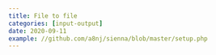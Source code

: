 ```yaml
---
title: File to file
categories: [input-output]
date: 2020-09-11
example: //github.com/a8nj/sienna/blob/master/setup.php
---
```

